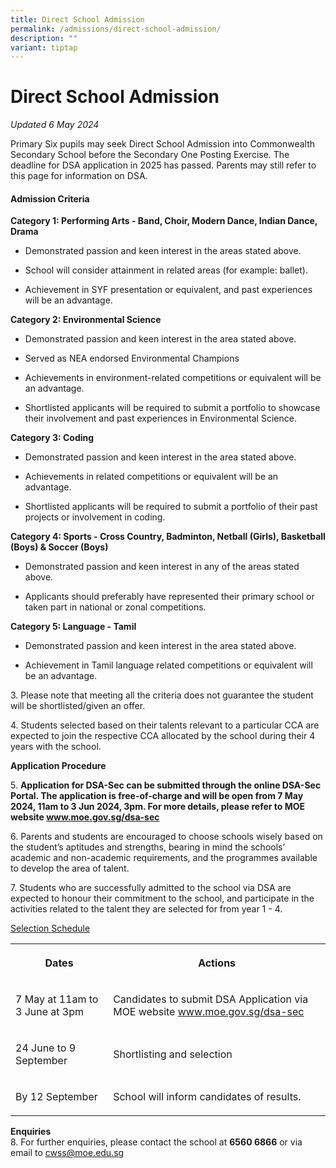 ```yaml
---
title: Direct School Admission
permalink: /admissions/direct-school-admission/
description: ""
variant: tiptap
---
```

<h1>Direct School Admission</h1>
<p><em>Updated 6 May 2024</em>
</p>
<p>Primary Six pupils may seek Direct School Admission into Commonwealth
Secondary School before the Secondary One Posting Exercise. The deadline
for DSA application in 2025 has passed. Parents may still refer to this
page for information on DSA.</p>
<h4>Admission Criteria</h4>
<p><strong>Category 1: Performing Arts - Band, Choir, Modern Dance, Indian Dance, Drama</strong>
</p>
<ul>
<li>
<p>Demonstrated passion and keen interest in the areas stated above.</p>
</li>
<li>
<p>School will consider attainment in related areas (for example: ballet).</p>
</li>
<li>
<p>Achievement in SYF presentation or equivalent, and past experiences will
be an advantage.</p>
</li>
</ul>
<p><strong>Category 2: Environmental Science</strong>
</p>
<ul>
<li>
<p>Demonstrated passion and keen interest in the area stated above.</p>
</li>
<li>
<p>Served as NEA endorsed Environmental Champions&nbsp;</p>
</li>
<li>
<p>Achievements in environment-related competitions or equivalent will be
an advantage.</p>
</li>
<li>
<p>Shortlisted applicants will be required to submit a portfolio to showcase
their involvement and past experiences in Environmental Science.</p>
</li>
</ul>
<p><strong>Category 3: Coding</strong>
</p>
<ul>
<li>
<p>Demonstrated passion and keen interest in the area stated above.</p>
</li>
<li>
<p>Achievements in related competitions or equivalent will be an advantage.</p>
</li>
<li>
<p>Shortlisted applicants will be required to submit a portfolio of their
past projects or involvement in coding.</p>
</li>
</ul>
<p><strong>Category 4: Sports - Cross Country, Badminton, Netball (Girls), Basketball (Boys) &amp; Soccer (Boys)</strong>
</p>
<ul data-tight="true" class="tight">
<li>
<p>Demonstrated passion and keen interest in any of the areas stated above.</p>
</li>
<li>
<p>Applicants should preferably have represented their primary school or
taken part in national or zonal competitions.</p>
</li>
</ul>
<p><strong>Category 5: Language - Tamil</strong>
</p>
<ul data-tight="true" class="tight">
<li>
<p>Demonstrated passion and keen interest in the area stated above.</p>
</li>
<li>
<p>Achievement in Tamil language related competitions or equivalent will
be an advantage.</p>
</li>
</ul>
<p>3. Please note that meeting all the criteria does not guarantee the student
will be shortlisted/given an offer.</p>
<p>4. Students selected based on their talents relevant to a particular CCA
are expected to join the respective CCA allocated by the school during
their 4 years with the school.</p>
<p><strong>Application Procedure</strong>
</p>
<p>5. <strong>Application for DSA-Sec can be submitted through the online DSA-Sec Portal. The application is free-of-charge and will be open from 7 May 2024, 11am to 3 Jun 2024, 3pm. For more details, please refer to MOE website <a href="http://www.moe.gov.sg/dsa-sec" rel="noopener noreferrer nofollow" target="_blank">www.moe.gov.sg/dsa-sec</a></strong>
</p>
<p>6. Parents and students are encouraged to choose schools wisely based
on the student’s&nbsp;aptitudes and strengths, bearing in mind the schools’
academic and non-academic&nbsp;requirements, and the programmes available
to develop the area of talent.</p>
<p>7.&nbsp;Students who are successfully admitted to the school via DSA are
expected to honour their&nbsp;commitment to the school, and participate
in the activities related to the talent they are selected&nbsp;for from
year 1 - 4.</p>
<p><u>Selection Schedule</u>
</p>
<p></p>
<table style="minWidth: 50px">
<colgroup>
<col>
<col>
</colgroup>
<tbody>
<tr>
<th rowspan="1" colspan="1">
<p>Dates</p>
</th>
<th rowspan="1" colspan="1">
<p>Actions</p>
</th>
</tr>
<tr>
<td rowspan="1" colspan="1">
<p>7 May at 11am to 3 June at 3pm</p>
</td>
<td rowspan="1" colspan="1">
<p>Candidates to submit DSA Application via MOE website <a href="http://www.moe.gov.sg/dsa-sec" rel="noopener noreferrer nofollow" target="_blank">www.moe.gov.sg/dsa-sec</a>
</p>
</td>
</tr>
<tr>
<td rowspan="1" colspan="1">
<p>24 June to 9 September</p>
</td>
<td rowspan="1" colspan="1">
<p>Shortlisting and selection</p>
</td>
</tr>
<tr>
<td rowspan="1" colspan="1">
<p>By 12 September</p>
</td>
<td rowspan="1" colspan="1">
<p>School will inform candidates of results.</p>
</td>
</tr>
</tbody>
</table>
<p><strong>Enquiries</strong> 
<br>8. For further enquiries, please contact the school at&nbsp;<strong>6560 6866</strong>&nbsp;or
via email to&nbsp;<a href="mailto:cwss@moe.edu.sg" rel="noopener noreferrer nofollow" target="_blank">cwss@moe.edu.sg</a>
</p>